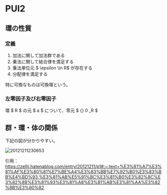 # PUI2

## 環の性質
### 定義
1. 加法に関して加法群である
2. 乗法に関して結合律を満足する
3. 乗法単位元 $ \epsilon \in R$ が存在する
4. 分配律を満足する

特に可換なものは可換環という。

### 左零因子及び右零因子
環 $ R $ の元 $ a $ について、零元 $ {} 0 _R $

## 群・環・体の関係
下記の図が分かりやすい。

![20121211230653](https://user-images.githubusercontent.com/77034428/174715122-7ff845d6-2eb4-4b6b-97fb-14f92c528cf4.png)

引用：https://zellij.hatenablog.com/entry/20121211/p1#:~:text=%E3%81%A7%E3%81%AF%E3%80%81%E7%BE%A4%E3%83%BB%E7%92%B0%E3%83%BB%E4%BD%93,%E3%81%AB%E5%91%BC%E3%81%B0%E3%82%8C%E3%82%8B%E3%81%93%E3%81%A8%E3%81%AB%E3%81%AA%E3%82%8B%E3%80%82
